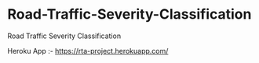 # Road-Traffic-Severity-Classification
Road Traffic Severity Classification

Heroku App :- https://rta-project.herokuapp.com/
